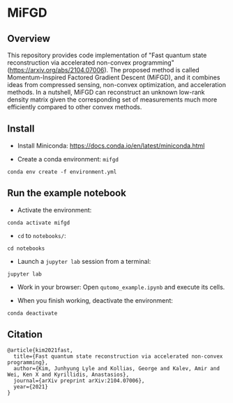 # MiFGD

## Overview

This repository provides code implementation of "Fast quantum state reconstruction via accelerated non-convex programming" (https://arxiv.org/abs/2104.07006). The proposed method is called Momentum-Inspired Factored Gradient Descent (MiFGD), and it combines ideas from compressed sensing, non-convex optimization, and acceleration methods. In a nutshell, MiFGD  can reconstruct an unknown low-rank density matrix given the corresponding set of measurements much more efficiently compared to other convex methods.

## Install

- Install Miniconda: https://docs.conda.io/en/latest/miniconda.html

- Create a conda environment: `mifgd`
```
conda env create -f environment.yml
```

## Run the example notebook

- Activate the environment:
```
conda activate mifgd
```

- `cd` to  `notebooks/`:
```
cd notebooks
```

- Launch a `jupyter lab` session from a terminal:
```
jupyter lab
```

- Work in your browser: Open `qutomo_example.ipynb` and execute its cells.


- When you finish working, deactivate the environment: 

```
conda deactivate
```

## Citation

```
@article{kim2021fast,
  title={Fast quantum state reconstruction via accelerated non-convex programming},
  author={Kim, Junhyung Lyle and Kollias, George and Kalev, Amir and Wei, Ken X and Kyrillidis, Anastasios},
  journal={arXiv preprint arXiv:2104.07006},
  year={2021}
}
```


